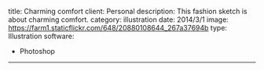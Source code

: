 title: Charming comfort
client: Personal
description: This fashion sketch is about charming comfort.
category: illustration
date: 2014/3/1
image: https://farm1.staticflickr.com/648/20880108644_267a37694b
type: Illustration
software:
- Photoshop
---
